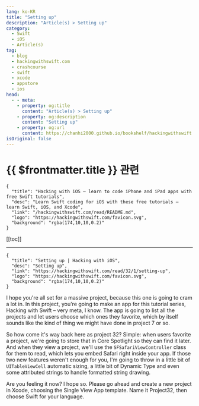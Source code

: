 ```yaml
---
lang: ko-KR
title: "Setting up"
description: "Article(s) > Setting up"
category:
  - Swift
  - iOS
  - Article(s)
tag: 
  - blog
  - hackingwithswift.com
  - crashcourse
  - swift
  - xcode
  - appstore
  - ios  
head:
  - - meta:
    - property: og:title
      content: "Article(s) > Setting up"
    - property: og:description
      content: "Setting up"
    - property: og:url
      content: https://chanhi2000.github.io/bookshelf/hackingwithswift.com/read/32/01-setting-up.html
isOriginal: false
---
```


# {{ $frontmatter.title }} 관련

```component VPCard
{
  "title": "Hacking with iOS – learn to code iPhone and iPad apps with free Swift tutorials",
  "desc": "Learn Swift coding for iOS with these free tutorials – learn Swift, iOS, and Xcode",
  "link": "/hackingwithswift.com/read/README.md",
  "logo": "https://hackingwithswift.com/favicon.svg",
  "background": "rgba(174,10,10,0.2)"
}
```

[[toc]]

---

```component VPCard
{
  "title": "Setting up | Hacking with iOS",
  "desc": "Setting up",
  "link": "https://hackingwithswift.com/read/32/1/setting-up",
  "logo": "https://hackingwithswift.com/favicon.svg",
  "background": "rgba(174,10,10,0.2)"
}
```

I hope you're all set for a massive project, because this one is going to cram a lot in. In this project, you're going to make an app for this tutorial series, Hacking with Swift – very meta, I know. The app is going to list all the projects and let users choose which ones they favorite, which by itself sounds like the kind of thing we might have done in project 7 or so.

So how come it's way back here as project 32? Simple: when users favorite a project, we're going to store that in Core Spotlight so they can find it later. And when they view a project, we'll use the `SFSafariViewController` class for them to read, which lets you embed Safari right inside your app. If those two new features weren't enough for you, I'm going to throw in a little bit of `UITableViewCell` automatic sizing, a little bit of Dynamic Type and even some attributed strings to handle formatted string drawing.

Are you feeling it now? I hope so. Please go ahead and create a new project in Xcode, choosing the Single View App template. Name it Project32, then choose Swift for your language.


